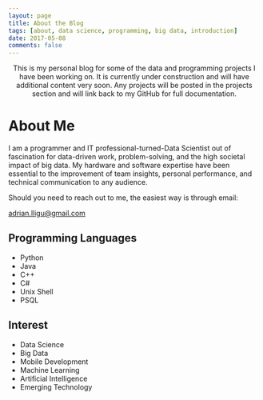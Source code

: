 ```yaml
---
layout: page
title: About the Blog
tags: [about, data science, programming, big data, introduction]
date: 2017-05-08
comments: false
---
```


<center>This is my personal blog for some of the data and programming projects I have been working on. It is currently under construction and will have additional content very soon. Any projects will be posted in the projects section and will link back to my GitHub for full documentation.</center>

# About Me
I am a programmer and IT professional-turned-Data Scientist out of fascination for data-driven work, problem-solving, and the high societal impact of big data. My hardware and software expertise have been essential to the improvement of team insights, personal performance, and technical communication to any audience.

Should you need to reach out to me, the easiest way is through email:

<adrian.lligu@gmail.com>

## Programming Languages
* Python
* Java
* C++
* C#
* Unix Shell
* PSQL

## Interest
* Data Science
* Big Data
* Mobile Development
* Machine Learning
* Artificial Intelligence
* Emerging Technology
